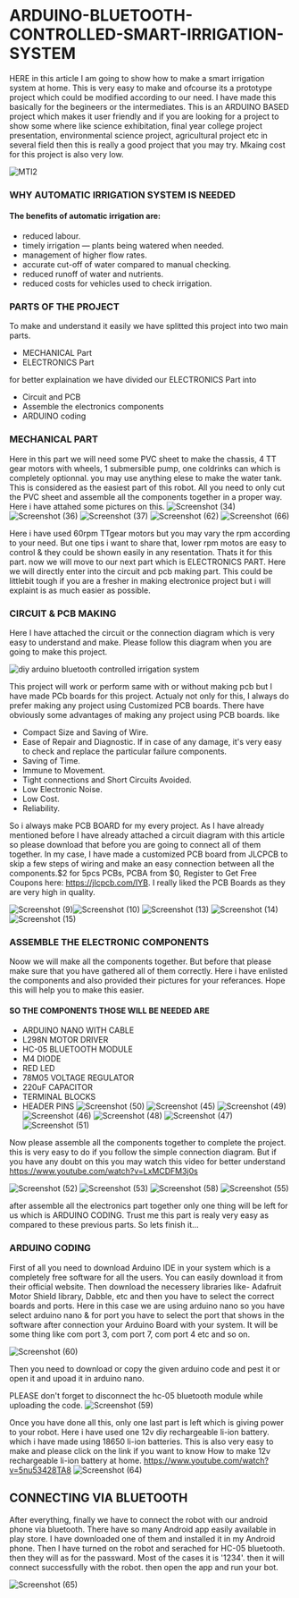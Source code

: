 # ARDUINO-BLUETOOTH-CONTROLLED-SMART-IRRIGATION-SYSTEM
HERE in this article I am going to show how to make a smart irrigation system at home. This is very easy to make and ofcourse its a prototype project which could be modified according to our need. I have made this basically for the begineers or the intermediates. This is an ARDUINO BASED project which makes it user friendly and if you are looking for a project to show some where like science exhibitation, final year college project presentation, environmental science project, agricultural project etc in several field then this is really a good project that you may try. Mkaing cost for this project is also very low.

![MTI2](https://user-images.githubusercontent.com/79990158/191947961-f8d24723-ca6b-4067-9a2b-fb95c8d89e23.jpg)

### WHY AUTOMATIC IRRIGATION SYSTEM IS NEEDED

#### The benefits of automatic irrigation are:
- reduced labour.
- timely irrigation — plants being watered when needed.
- management of higher flow rates.
- accurate cut-off of water compared to manual checking.
- reduced runoff of water and nutrients.
- reduced costs for vehicles used to check irrigation.

### PARTS OF THE PROJECT

To make and understand it easily we have splitted this project into two main parts.
- MECHANICAL Part
- ELECTRONICS Part

for better explaination we have divided our ELECTRONICS Part into
- Circuit and PCB 
- Assemble the electronics components 
- ARDUINO coding

### MECHANICAL PART
 Here in this part we will need some PVC sheet to make the chassis, 4 TT gear motors with wheels, 1 submersible pump, one coldrinks can which is completely optionnal. you may use anything elese to make the water tank. This is considered as the easiest part of this robot. All you need to only cut the PVC sheet and assemble all the components together in a proper way. Here i have attahed some pictures on this.
 ![Screenshot (34)](https://user-images.githubusercontent.com/79990158/191951063-c64f127d-09fa-46f7-9f12-24857179f034.png)
![Screenshot (36)](https://user-images.githubusercontent.com/79990158/191951079-7675be2b-351c-430a-ae5b-0844736bb921.png)
![Screenshot (37)](https://user-images.githubusercontent.com/79990158/191951103-9de26dad-0713-46bc-b9ff-9ecbe78e3245.png)
![Screenshot (62)](https://user-images.githubusercontent.com/79990158/191955399-d24b8c4c-f988-438f-9d27-9fe79101073c.png)
![Screenshot (66)](https://user-images.githubusercontent.com/79990158/191955426-4429843c-82fc-4107-b62b-be0a1f540e14.png)


Here i have used 60rpm TTgear motors but you may vary the rpm according to your need. But one tips i want to share that, lower rpm motos are easy to control & they could be shown easily in any resentation.
Thats it for this part. now we will move to our next part which is ELECTRONICS PART. Here we will directly enter into the circuit and pcb making part. This could be littlebit tough if you are a fresher in making electronice project but i will explaint is as much easier as possible.

### CIRCUIT & PCB MAKING 

Here I have attached the circuit or the connection diagram which is very easy to understand and make. Please follow this diagram when you are going to make this project. 

![diy arduino bluetooth controlled irrigation system](https://user-images.githubusercontent.com/79990158/191955638-8dd73803-5762-4cb2-9120-8351b8ed244c.jpg)

This project will work or perform same with or without making pcb but I have made PCb boards for this project. Actualy not only for this, I always do prefer making any project using Customized PCB boards. There have obviously some advantages of making any project using PCB boards. like
- Compact Size and Saving of Wire.
- Ease of Repair and Diagnostic. If in case of any damage, it's very easy to check and replace the particular failure components. 
- Saving of Time. 
- Immune to Movement. 
- Tight connections and Short Circuits Avoided. 
- Low Electronic Noise. 
- Low Cost. 
- Reliability.

So i always make PCB BOARD for my every project. As I have already mentioned before I have already attached a circuit diagram with this article so please download that before you are going to connect all of them together. In my case, I have made a customized PCB board from JLCPCB to skip a few steps of wiring and make an easy connection between all the components.$2 for 5pcs PCBs, PCBA from $0, Register to Get Free Coupons here: https://jlcpcb.com/IYB. I really liked the PCB Boards as they are very high in quality.

![Screenshot (9)](https://user-images.githubusercontent.com/79990158/191957722-0278b406-2e23-49d5-8392-0730bdd3b405.png)![Screenshot (10)](https://user-images.githubusercontent.com/79990158/191957763-87704c04-f323-469f-8b61-63458498ea0f.png)
![Screenshot (13)](https://user-images.githubusercontent.com/79990158/191957855-13a87242-5d37-4aec-a42a-83b2282273a9.png)
![Screenshot (14)](https://user-images.githubusercontent.com/79990158/191958005-598234cd-9077-47ae-8a3b-146874a56a14.png)
![Screenshot (15)](https://user-images.githubusercontent.com/79990158/191958022-7a4e32a0-6606-41d2-bcae-c71efcedfd14.png)

### ASSEMBLE THE ELECTRONIC COMPONENTS

Noow we will make all the components together. But before that please make sure that you have gathered all of them correctly. Here i have enlisted the components and also provided their pictures for your referances. Hope this will help you to make this easier.

#### SO THE COMPONENTS THOSE WILL BE NEEDED ARE 
- ARDUINO NANO WITH CABLE
- L298N MOTOR DRIVER
- HC-05 BLUETOOTH MODULE
- M4 DIODE
- RED LED
- 78M05 VOLTAGE REGULATOR
- 220uF CAPACITOR
- TERMINAL BLOCKS
- HEADER PINS
![Screenshot (50)](https://user-images.githubusercontent.com/79990158/191959780-90fc362f-d9c8-45e0-a8e3-830e1a1fec73.png)
![Screenshot (45)](https://user-images.githubusercontent.com/79990158/191959912-a9854137-af6e-4199-88b7-e78a2673847f.png)
![Screenshot (49)](https://user-images.githubusercontent.com/79990158/191959830-0e323c5f-60ff-44d2-b29c-49db9da58c44.png)
![Screenshot (46)](https://user-images.githubusercontent.com/79990158/191959905-a02f52a3-de6c-4903-94f1-4662026d0e43.png)
![Screenshot (48)](https://user-images.githubusercontent.com/79990158/191959858-70b73db4-e125-48f7-95f9-523a06771360.png)
![Screenshot (47)](https://user-images.githubusercontent.com/79990158/191959876-9c8fbb17-de9a-43d8-a678-61574215ea1c.png)
![Screenshot (51)](https://user-images.githubusercontent.com/79990158/191959813-aa3b4825-16bd-4867-80b3-b1a04a547280.png)

Now please assemble all the components together to complete the project. this is very easy to do if you follow the simple connection diagram. But if you have any doubt on this you may watch this video for better understand
https://www.youtube.com/watch?v=LxMCDFM3j0s

![Screenshot (52)](https://user-images.githubusercontent.com/79990158/191961119-afac772a-cebb-499c-b739-e49d1ca62248.png)
![Screenshot (53)](https://user-images.githubusercontent.com/79990158/191961145-8a959ff4-7ae8-4d5a-bb3d-bded8cdd9566.png)
![Screenshot (58)](https://user-images.githubusercontent.com/79990158/191961393-b8f9bec5-a7d3-4b69-b8bc-e29f9bd1a2e3.png)
![Screenshot (55)](https://user-images.githubusercontent.com/79990158/191961305-bcb9fb2b-7b2f-4083-b7d6-f6f1fe8c9489.png)

after assemble all the electronics part together only one thing will be left for us which is ARDUINO CODING. Trust me this part is realy very easy as compared to these previous parts. So lets finish it...

### ARDUINO CODING

First of all you need to download Arduino IDE in your system which is a completely free software for all the users. You can easily download it from their official website. Then download the necessery libraries like- Adafruit Motor Shield library, Dabble, etc and then you have to select the correct boards and ports. Here in this case we are using arduino nano so you have select arduino nano & for port you have to select the port that shows in the software after connection your Arduino Board with your system. It will be some thing like com port 3, com port 7, com port 4 etc and so on. 

![Screenshot (60)](https://user-images.githubusercontent.com/79990158/191966052-4eb57393-758a-41e7-9512-b4a33dc1a2aa.png)

Then you need to download or copy the given arduino code and pest it or open it and upoad it in arduino nano.

PLEASE don't forget to disconnect the hc-05 bluetooth module while uploading the code.
![Screenshot (59)](https://user-images.githubusercontent.com/79990158/191965992-92011ab5-9fb3-4c82-86bf-d0e87c68d386.png)

Once you have done all this, only one last part is left which is giving power to your robot. Here i have used one 12v diy rechargeable li-ion battery. which i have made using 18650 li-ion batteries. This is also very easy to make and please click on the link if you want to know How to make 12v rechargeable li-ion battery at home.
https://www.youtube.com/watch?v=5nu53428TA8
![Screenshot (64)](https://user-images.githubusercontent.com/79990158/191970952-4fec01b4-dd45-4197-a314-d171fbd5f7e9.png)

## CONNECTING VIA BLUETOOTH

After everything, finally we have to connect the robot with our android phone via bluetooth. There have so many Android app easily available in play store. I have downloaded one of them and installed it in my Android phone. Then I have turned on the robot and serached for HC-05 bluetooth. then they will as for the passward. Most of the cases it is '1234'. then it will connect successfully with the robot. then open the app and run your bot.

![Screenshot (65)](https://user-images.githubusercontent.com/79990158/191972170-f9d67c91-2dfe-4038-ab35-2fb13d0f362e.png)
